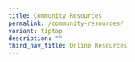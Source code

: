 ```yaml
---
title: Community Resources
permalink: /community-resources/
variant: tiptap
description: ""
third_nav_title: Online Resources
---
```

